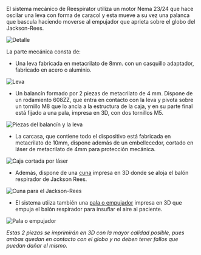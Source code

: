 El sistema mecánico de Reespirator utiliza un motor Nema 23/24 que hace oscilar una leva con forma de caracol y esta mueve a su vez una palanca que bascula haciendo moverse al empujador que aprieta sobre el globo del Jackson-Rees.

![Detalle](https://gitlab.com/reespirator/reespirator-doc/-/raw/master/images/mechanic/mechanic.jpg "Detalle de la leva, el motor y la palanca")

La parte mecánica consta de:

* Una leva fabricada en metacrilato de 8mm. con un casquillo adaptador, fabricado en acero o aluminio.

![Leva](https://gitlab.com/reespirator/reespirator-doc/-/raw/master/images/mechanic/leva.jpg "Leva cortada en madera")

* Un balancín formado por 2 piezas de metacrilato de 4 mm. Dispone de un rodamiento 608ZZ, que entra en contacto con la leva y pivota sobre un tornillo M8 que lo ancla a la estructura de la caja, y en su parte final está fijado a una pala, impresa en 3D, con dos tornillos M5.

![Piezas del balancín y la leva](https://gitlab.com/reespirator/reespirator-doc/-/raw/master/images/mechanic/leva-y-balancín.jpg "Piezas del balancín y la leva cortadas en metacrilato")

* La carcasa, que contiene todo el dispositivo está fabricada en metacrilato de 10mm, dispone además de un embellecedor, cortado en láser de metacrilato de 4mm para protección mecánica.

![Caja cortada por láser](https://gitlab.com/reespirator/reespirator-doc/-/raw/master/images/cut/metacrilato.png "Caja cortada por láser")

* Además, dispone de una [cuna](https://gitlab.com/reespirator/reespirator2020/-/blob/master/files/stl/cuna.stl "Cuna impresa en 3D para alojar el balón del Jackson-Rees") impresa en 3D donde se aloja el balón respirador de Jackson Rees.

![Cuna para el Jackson-Rees](https://gitlab.com/reespirator/reespirator-doc/-/raw/master/images/stl/cuna_v1.png "Cuna para el Jackson-Rees")

* El sistema utiiza también una [pala o empujador](https://gitlab.com/reespirator/reespirator2020/-/blob/master/files/stl/empujador_v3.stl "Cuna impresa en 3D para alojar el balón del Jackson-Rees") impresa en 3D que empuja el balón respirador para insuflar el aire al paciente. 

![Pala o empujador](https://gitlab.com/reespirator/reespirator-doc/-/raw/master/images/stl/empujador_v3.png "Pala o empujador")

*Estas 2 piezas se imprimirán en 3D con la mayor calidad posible, pues ambas quedan en contacto con el globo y no deben tener fallos que puedan dañar el mismo.*

